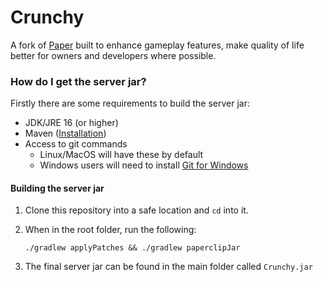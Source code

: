 # Crunchy
A fork of [Paper](https://github.com/PaperMC/Paper/) built to enhance gameplay features, make quality of life better for owners and developers where possible.

### How do I get the server jar?
Firstly there are some requirements to build the server jar:
- JDK/JRE 16 (or higher)
- Maven ([Installation](https://maven.apache.org/install.html))
- Access to git commands
  - Linux/MacOS will have these by default
  - Windows users will need to install [Git for Windows](https://git-scm.com/download/win)

#### Building the server jar
1. Clone this repository into a safe location and `cd` into it.
2. When in the root folder, run the following:

    `./gradlew applyPatches && ./gradlew paperclipJar`
3. The final server jar can be found in the main folder called `Crunchy.jar`


